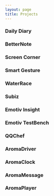 ```yaml
---
layout: page
title: Projects
---
```

### Daily Diary
### BetterNote
### Screen Corner
### Smart Gesture
### WaterRace
### Subiz
### Emotiv Insight
### Emotiv TestBench
### QQChef
### AromaDriver
### AromaClock
### AromaMessage
### AromaPlayer
